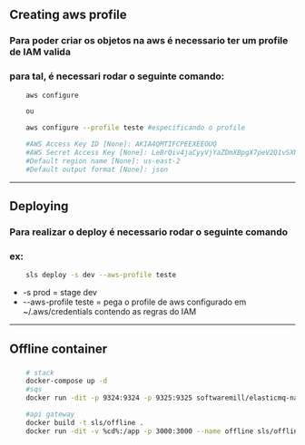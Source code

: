 ## Creating aws profile
### Para poder criar os objetos na aws é necessario ter um profile de IAM valida
### para tal, é necessari rodar o seguinte comando:

```bash
    aws configure 

    ou

    aws configure --profile teste #especificando o profile

    #AWS Access Key ID [None]: AKIA4QMTIFCPEEXEEOUQ
    #AWS Secret Access Key [None]: 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
    #Default region name [None]: us-east-2
    #Default output format [None]: json
```
---

## Deploying
### Para realizar o deploy é necessario rodar o seguinte comando

### ex:
```bash
    sls deploy -s dev --aws-profile teste

```

* -s prod = stage dev
* --aws-profile teste = pega o profile de aws configurado em ~/.aws/credentials contendo as regras do IAM

---

## Offline container
### 
```bash 
    # stack
    docker-compose up -d
    #sqs
    docker run -dit -p 9324:9324 -p 9325:9325 softwaremill/elasticmq-native

    #api gateway
    docker build -t sls/offline .
    docker run -dit -v %cd%:/app -p 3000:3000 --name offline sls/offline
```

